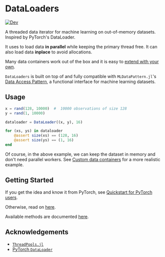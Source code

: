 # DataLoaders

[![Dev](https://img.shields.io/badge/docs-dev-blue.svg)](https://lorenzoh.github.io/DataLoaders.jl/dev)

A threaded data iterator for machine learning on out-of-memory datasets. Inspired by PyTorch's DataLoader.

It uses  to load data **in parallel** while keeping the primary thread free. It can also load data **inplace** to avoid allocations.

Many data containers work out of the box and it is easy to [extend with your own](docs/datacontainers.md).

`DataLoaders` is built on top of and fully compatible with `MLDataPattern.jl`'s [Data Access Pattern](https://mldatautilsjl.readthedocs.io/en/latest/data/pattern.html), a functional interface for machine learning datasets.

## Usage

```julia
x = rand(128, 10000)  #  10000 observations of size 128
y = rand(1, 10000)

dataloader = DataLoader((x, y), 16)

for (xs, ys) in dataloader
    @assert size(xs) == (128, 16)
    @assert size(ys) == (1, 16)
end
```

Of course, in the above example, we can keep the dataset in memory and don't need parallel workers. See [Custom data containers](docs/datacontainers.md) for a more realistic example.

## Getting Started

If you get the idea and know it from PyTorch, see [Quickstart for PyTorch users](docs/quickstartpytorch.md).

Otherwise, read on [here](docs/motivation.md).

Available methods are documented [here](docstrings.md).

## Acknowledgements

- [`ThreadPools.jl`](https://github.com/tro3/ThreadPools.jl)
- [PyTorch `DataLoader`](https://pytorch.org/docs/stable/data.html#torch.utils.data.DataLoader)